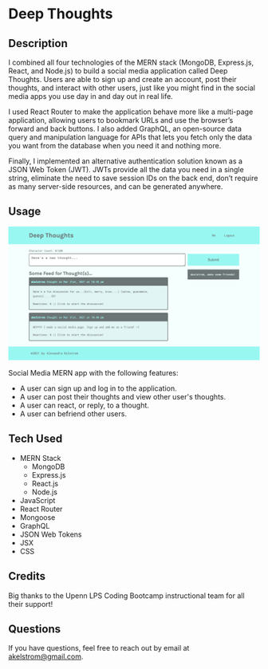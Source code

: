 # Deep Thoughts

## Description

I combined all four technologies of the MERN stack (MongoDB, Express.js, React, and Node.js) to build a social media application called Deep Thoughts. Users are able to sign up and create an account, post their thoughts, and interact with other users, just like you might find in the social media apps you use day in and day out in real life. 

I used React Router to make the application behave more like a multi-page application, allowing users to bookmark URLs and use the browser’s forward and back buttons. I also added GraphQL, an open-source data query and manipulation language for APIs that lets you fetch only the data you want from the database when you need it and nothing more.

Finally, I implemented an alternative authentication solution known as a JSON Web Token (JWT). JWTs provide all the data you need in a single string, eliminate the need to save session IDs on the back end, don’t require as many server-side resources, and can be generated anywhere.

## Usage 

![Screenshot of deep-thoughts](deep-thoughts.png)

Social Media MERN app with the following features:
* A user can sign up and log in to the application.
* A user can post their thoughts and view other user's thoughts.
* A user can react, or reply, to a thought.
* A user can befriend other users.

## Tech Used
* MERN Stack
    * MongoDB
    * Express.js
    * React.js
    * Node.js
* JavaScript
* React Router
* Mongoose
* GraphQL
* JSON Web Tokens
* JSX
* CSS

## Credits 

Big thanks to the Upenn LPS Coding Bootcamp instructional team for all their support!

## Questions
If you have questions, feel free to reach out by email at [akelstrom@gmail.com](mailto:akelstrom@gmail.com).
